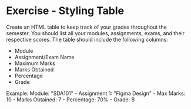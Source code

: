 # Exercise - Styling Table

Create an HTML table to keep track of your grades throughout the semester. You should list all your modules, assignments, exams, and their respective scores. The table should include the following columns:

* Module
* Assignment/Exam Name
* Maximum Marks
* Marks Obtained
* Percentage
* Grade

Example: Module: "SDA101" - Assignment 1: "Figma Design" - Max Marks: 10 - Marks Obtained: 7 - Percentage: 70% - Grade: B
